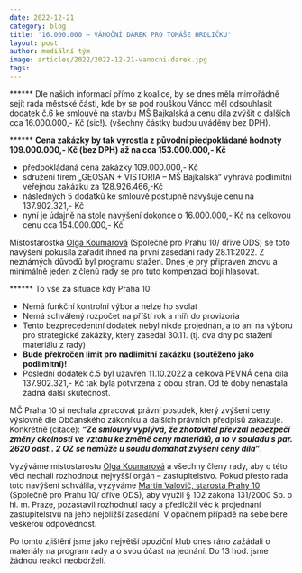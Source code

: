 ```yaml
---
date: 2022-12-21
category: blog
title: '16.000.000 – VÁNOČNÍ DÁREK PRO TOMÁŠE HRDLIČKU'
layout: post
author: mediální tým
image: articles/2022/2022-12-21-vanocni-darek.jpg
tags:
---
```



****** Dle našich informací přímo z koalice, by se dnes měla mimořádně sejít rada městské části, kde by se pod rouškou Vánoc měl odsouhlasit dodatek č.6 ke smlouvě na stavbu MŠ Bajkalská a cenu díla zvýšit o dalších cca 16.000.000,- Kč (sic!). (všechny částky budou uváděny bez DPH).

****** **Cena zakázky by tak vyrostla z původní předpokládané hodnoty 109.000.000,- Kč (bez DPH) až na cca 153.000.000,- Kč**

-   předpokládaná cena zakázky 109.000.000,- Kč
-   sdružení firem „GEOSAN + VISTORIA – MŠ Bajkalská“ vyhrává podlimitní veřejnou zakázku za 128.926.466,-Kč
-   následných 5 dodatků ke smlouvě postupně navyšuje cenu na 137.902.321,- Kč
-   nyní je údajně na stole navýšení dokonce o 16.000.000,- Kč na celkovou cenu cca 154.000.000,- Kč

Místostarostka [Olga Koumarová](https://www.facebook.com/olga.koumarova.5?__cft__[0]=AZWYlKqFyhze8gyn7Pns4_5UgKjTMnazZ_VN6p6L0Kc_Y7HWnjtnoSXboTQFdNIkRAC5bXCkyN92vK5GXSjcvt9rzwkFTOpOY0N41myYIjrBx1ZDQyg5gGfLMwPrT1qxXrqFOY6HhU5NhE-rnUfeamLsf0t8ENR70Li-dSZM4pcfUewXyvBG_sn50GeBEgq94LKebgwEvxBsyhKq5hyfKqDW&__tn__=-]K-R) (Společně pro Prahu 10/ dříve ODS) se toto navýšení pokusila zařadit ihned na první zasedání rady 28.11:2022. Z neznámých důvodů byl programu stažen. Dnes je prý připraven znovu a minimálně jeden z členů rady se pro tuto kompenzaci bojí hlasovat.

****** To vše za situace kdy Praha 10:

-   Nemá funkční kontrolní výbor a nelze ho svolat
-   Nemá schválený rozpočet na příští rok a míří do provizoria
-   Tento bezprecedentní dodatek nebyl nikde projednán, a to ani na výboru pro strategické zakázky, který zasedal 30.11. (tj. dva dny po stažení materiálu z rady)
-   **Bude překročen limit pro nadlimitní zakázku (soutěženo jako podlimitní)!**
-   Poslední dodatek č.5 byl uzavřen 11.10.2022 a celková PEVNÁ cena díla 137.902.321,- Kč tak byla potvrzena z obou stran. Od té doby nenastala žádná další skutečnost.

MČ Praha 10 si nechala zpracovat právní posudek, který zvýšeni ceny výslovně dle Občanského zákoníku a dalších právních předpisů zakazuje. Konkrétně (citace):  **“_Ze smlouvy vyplývá, že zhotovitel převzal nebezpečí změny okolnosti ve vztahu ke změně ceny materiálů, a to v souladu s par. 2620 odst.. 2 OZ se nemůže u soudu domáhat zvýšení ceny díla_”**.

Vyzýváme místostarostu [Olga Koumarová](https://www.facebook.com/olga.koumarova.5?__cft__[0]=AZWYlKqFyhze8gyn7Pns4_5UgKjTMnazZ_VN6p6L0Kc_Y7HWnjtnoSXboTQFdNIkRAC5bXCkyN92vK5GXSjcvt9rzwkFTOpOY0N41myYIjrBx1ZDQyg5gGfLMwPrT1qxXrqFOY6HhU5NhE-rnUfeamLsf0t8ENR70Li-dSZM4pcfUewXyvBG_sn50GeBEgq94LKebgwEvxBsyhKq5hyfKqDW&__tn__=-]K-R) a všechny členy rady, aby o této věci nechali rozhodnout nejvyšší orgán – zastupitelstvo. Pokud přesto rada toto navýšení schválila, vyzýváme [Martin Valovič, starosta Prahy 10](https://www.facebook.com/ValovicPraha10/?__cft__[0]=AZWYlKqFyhze8gyn7Pns4_5UgKjTMnazZ_VN6p6L0Kc_Y7HWnjtnoSXboTQFdNIkRAC5bXCkyN92vK5GXSjcvt9rzwkFTOpOY0N41myYIjrBx1ZDQyg5gGfLMwPrT1qxXrqFOY6HhU5NhE-rnUfeamLsf0t8ENR70Li-dSZM4pcfUewXyvBG_sn50GeBEgq94LKebgwEvxBsyhKq5hyfKqDW&__tn__=kK-R) (Společně pro Prahu 10/ dříve ODS), aby využil § 102 zákona 131/2000 Sb. o hl. m. Praze, pozastavil rozhodnutí rady a předložil věc k projednání zastupitelstvu na jeho nejbližší zasedání. V opačném případě na sebe bere veškerou odpovědnost.

Po tomto zjištění jsme jako největší opoziční klub dnes ráno zažádali o materiály na program rady a o svou účast na jednání. Do 13 hod. jsme žádnou reakci neobdrželi.
